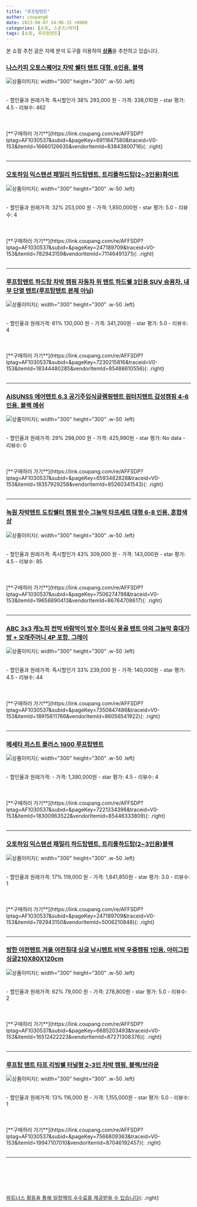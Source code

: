 ```yaml
---
title: "루프탑텐트"
author: coupang6
date: 2023-08-07 14:06:15 +0800
categories: [쇼핑, 스포츠/레저]
tags: [쇼핑, 루프탑텐트]
---
```


본 쇼핑 추천 글은 자체 분석 도구를 이용하여 [**상품**](https://link.coupang.com/a/bao1ui)을 추천하고 있습니다.

### [나스카피 오토스퀘어2 차박 쉘터 텐트 대형, 6인용, 블랙](https://link.coupang.com/re/AFFSDP?lptag=AF1030537&subid=&pageKey=6911847580&traceid=V0-153&itemId=16660126635&vendorItemId=83843800716)

![상품이미지](https://thumbnail9.coupangcdn.com/thumbnails/remote/230x230ex/image/retail/images/1565656591972112-c41b274e-217a-4c66-8245-6787509442e1.jpg){: width="300" height="300" .w-50 .left}


<br>
- 할인율과 원래가격: 즉시할인가 38%  293,000   원
- 가격: 338,010원
- star 평가: 4.5
- 리뷰수: 462
<br>
<br>
<br>
<br>
[**구매하러 가기**](https://link.coupang.com/re/AFFSDP?lptag=AF1030537&subid=&pageKey=6911847580&traceid=V0-153&itemId=16660126635&vendorItemId=83843800716){: .right}
<br>
<br>

---

### [오토하임 익스텐션 패밀리 하드탑텐트, 트리플하드탑(2~3인용)화이트](https://link.coupang.com/re/AFFSDP?lptag=AF1030537&subid=&pageKey=247189709&traceid=V0-153&itemId=782943159&vendorItemId=71146491371)

![상품이미지](https://thumbnail6.coupangcdn.com/thumbnails/remote/230x230ex/image/vendor_inventory/d4d1/891663a3a043e8d3faa52a16cbc5746c45f30aa5e6ab0756f4f2ff6880bd.jpg){: width="300" height="300" .w-50 .left}


<br>
- 할인율과 원래가격: 32%  253,000   원
- 가격: 1,850,000원
- star 평가: 5.0
- 리뷰수: 4
<br>
<br>
<br>
<br>
[**구매하러 가기**](https://link.coupang.com/re/AFFSDP?lptag=AF1030537&subid=&pageKey=247189709&traceid=V0-153&itemId=782943159&vendorItemId=71146491371){: .right}
<br>
<br>

---

### [루프탑텐트 하드탑 차박 캠핑 자동차 위 텐트 하드쉘 3인용 SUV 승용차, 내부 단열 텐트(루프탑텐트 본체 아님)](https://link.coupang.com/re/AFFSDP?lptag=AF1030537&subid=&pageKey=7230215816&traceid=V0-153&itemId=18344480285&vendorItemId=85488610556)

![상품이미지](https://thumbnail7.coupangcdn.com/thumbnails/remote/230x230ex/image/vendor_inventory/fa6f/da0b2b4f51ddb5f67eef985d622de0fc3841bb00871ae479ca8f7ea9d847.png){: width="300" height="300" .w-50 .left}


<br>
- 할인율과 원래가격: 61%  130,000   원
- 가격: 341,200원
- star 평가: 5.0
- 리뷰수: 4
<br>
<br>
<br>
<br>
[**구매하러 가기**](https://link.coupang.com/re/AFFSDP?lptag=AF1030537&subid=&pageKey=7230215816&traceid=V0-153&itemId=18344480285&vendorItemId=85488610556){: .right}
<br>
<br>

---

### [AISUNSS 에어텐트 6.3 공기주입식글램핑텐트 원터치텐트 감성캠핑 4-6인용, 블랙 메쉬](https://link.coupang.com/re/AFFSDP?lptag=AF1030537&subid=&pageKey=6593482828&traceid=V0-153&itemId=18357929258&vendorItemId=85260341543)

![상품이미지](https://thumbnail9.coupangcdn.com/thumbnails/remote/230x230ex/image/vendor_inventory/1d44/1737931c9d4f7d05309bb18138dfa1f6e9e98e4ff1e52e30bdb1dde73761.jpg){: width="300" height="300" .w-50 .left}


<br>
- 할인율과 원래가격: 29%  298,000   원
- 가격: 425,990원
- star 평가: No data
- 리뷰수: 0
<br>
<br>
<br>
<br>
[**구매하러 가기**](https://link.coupang.com/re/AFFSDP?lptag=AF1030537&subid=&pageKey=6593482828&traceid=V0-153&itemId=18357929258&vendorItemId=85260341543){: .right}
<br>
<br>

---

### [녹원 차박텐트 도킹쉘터 캠핑 방수 그늘막 타프세트 대형 6-8 인용, 혼합색상](https://link.coupang.com/re/AFFSDP?lptag=AF1030537&subid=&pageKey=7506274788&traceid=V0-153&itemId=19658890413&vendorItemId=86764708617)

![상품이미지](https://thumbnail10.coupangcdn.com/thumbnails/remote/230x230ex/image/vendor_inventory/6828/ccff0e2deee2816a5f56bee19e063050178d553e59aeb09aa49fb5fbe3e9.jpg){: width="300" height="300" .w-50 .left}


<br>
- 할인율과 원래가격: 즉시할인가 43%  309,000   원
- 가격: 143,000원
- star 평가: 4.5
- 리뷰수: 85
<br>
<br>
<br>
<br>
[**구매하러 가기**](https://link.coupang.com/re/AFFSDP?lptag=AF1030537&subid=&pageKey=7506274788&traceid=V0-153&itemId=19658890413&vendorItemId=86764708617){: .right}
<br>
<br>

---

### [ABC 3x3 캐노피 천막 바람막이 방수 접이식 몽골 텐트 야외 그늘막 휴대가방 + 모래주머니 4P 포함, 그레이](https://link.coupang.com/re/AFFSDP?lptag=AF1030537&subid=&pageKey=7350847486&traceid=V0-153&itemId=18915611766&vendorItemId=86056541922)

![상품이미지](https://thumbnail6.coupangcdn.com/thumbnails/remote/230x230ex/image/vendor_inventory/979b/42032759d8f6f5357710be848b253c06d5af5f9f7438075ee8b0477cd4b9.png){: width="300" height="300" .w-50 .left}


<br>
- 할인율과 원래가격: 즉시할인가 33%  239,000   원
- 가격: 140,000원
- star 평가: 4.5
- 리뷰수: 44
<br>
<br>
<br>
<br>
[**구매하러 가기**](https://link.coupang.com/re/AFFSDP?lptag=AF1030537&subid=&pageKey=7350847486&traceid=V0-153&itemId=18915611766&vendorItemId=86056541922){: .right}
<br>
<br>

---

### [메세타 퍼스트 플러스 1600 루프탑텐트](https://link.coupang.com/re/AFFSDP?lptag=AF1030537&subid=&pageKey=7221334396&traceid=V0-153&itemId=18300963522&vendorItemId=85446333809)

![상품이미지](https://thumbnail9.coupangcdn.com/thumbnails/remote/230x230ex/image/vendor_inventory/2d96/1de525c9cb5a87b56b1770e008c7848b6c65ea41be65dbe649d43505d269.jpg){: width="300" height="300" .w-50 .left}


<br>
- 할인율과 원래가격: 
- 가격: 1,390,000원
- star 평가: 4.5
- 리뷰수: 4
<br>
<br>
<br>
<br>
[**구매하러 가기**](https://link.coupang.com/re/AFFSDP?lptag=AF1030537&subid=&pageKey=7221334396&traceid=V0-153&itemId=18300963522&vendorItemId=85446333809){: .right}
<br>
<br>

---

### [오토하임 익스텐션 패밀리 하드탑텐트, 트리플하드탑(2~3인용)블랙](https://link.coupang.com/re/AFFSDP?lptag=AF1030537&subid=&pageKey=247189709&traceid=V0-153&itemId=782943150&vendorItemId=5006210848)

![상품이미지](https://thumbnail9.coupangcdn.com/thumbnails/remote/230x230ex/image/vendor_inventory/5f1c/6bf2a0b1b6f69b09a164287c830c85cadffbae433243ff5100191b1e7f8f.jpg){: width="300" height="300" .w-50 .left}


<br>
- 할인율과 원래가격: 17%  119,000   원
- 가격: 1,841,850원
- star 평가: 3.0
- 리뷰수: 1
<br>
<br>
<br>
<br>
[**구매하러 가기**](https://link.coupang.com/re/AFFSDP?lptag=AF1030537&subid=&pageKey=247189709&traceid=V0-153&itemId=782943150&vendorItemId=5006210848){: .right}
<br>
<br>

---

### [방한 야전텐트 겨울 야전침대 싱글 낚시텐트 비박 우중캠핑 1인용, 아미그린싱글210X80X120cm](https://link.coupang.com/re/AFFSDP?lptag=AF1030537&subid=&pageKey=6885203493&traceid=V0-153&itemId=16512422223&vendorItemId=87271308376)

![상품이미지](https://thumbnail6.coupangcdn.com/thumbnails/remote/230x230ex/image/vendor_inventory/5817/3d360e8572be92318b76407a4c5c3e7b047541309402fc23c77e17785a18.png){: width="300" height="300" .w-50 .left}


<br>
- 할인율과 원래가격: 62%  79,000   원
- 가격: 278,800원
- star 평가: 5.0
- 리뷰수: 2
<br>
<br>
<br>
<br>
[**구매하러 가기**](https://link.coupang.com/re/AFFSDP?lptag=AF1030537&subid=&pageKey=6885203493&traceid=V0-153&itemId=16512422223&vendorItemId=87271308376){: .right}
<br>
<br>

---

### [루프탑 텐트 타프 리빙쉘 터널형 2-3인 차박 캠핑, 블랙/브라운](https://link.coupang.com/re/AFFSDP?lptag=AF1030537&subid=&pageKey=7566809363&traceid=V0-153&itemId=19947107010&vendorItemId=87046192457)

![상품이미지](https://thumbnail10.coupangcdn.com/thumbnails/remote/230x230ex/image/vendor_inventory/cc2e/3f95a9a218e39b12250c470bb43d8d1b22063680bd3522028e68c76121f7.jpg){: width="300" height="300" .w-50 .left}


<br>
- 할인율과 원래가격: 13%  116,000   원
- 가격: 1,155,000원
- star 평가: 5.0
- 리뷰수: 1
<br>
<br>
<br>
<br>
[**구매하러 가기**](https://link.coupang.com/re/AFFSDP?lptag=AF1030537&subid=&pageKey=7566809363&traceid=V0-153&itemId=19947107010&vendorItemId=87046192457){: .right}
<br>
<br>

---
<br><br><br><br><br> [파트너스 활동을 통해 일정액의 수수료를 제공받을 수 있습니다](https://link.coupang.com/a/bao1ui){: .right}